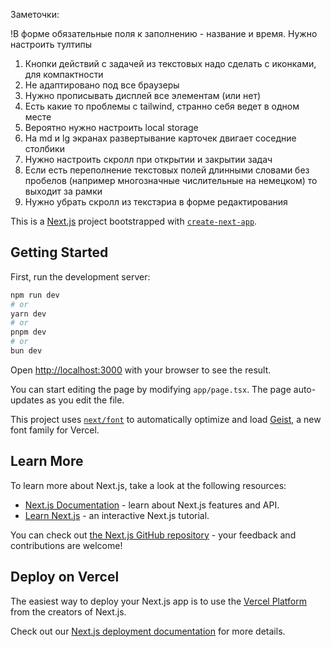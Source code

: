 Заметочки:

!В форме обязательные поля к заполнению - название и время. Нужно настроить тултипы

1. Кнопки действий с задачей из текстовых надо сделать с иконками, для компактности
2. Не адаптировано под все браузеры
3. Нужно прописывать дисплей все элементам (или нет)
4. Есть какие то проблемы с tailwind, странно себя ведет в одном месте
5. Вероятно нужно настроить local storage
6. На md и lg экранах развертывание карточек двигает соседние столбики
7. Нужно настроить скролл при открытии и закрытии задач
8. Если есть переполнение текстовых полей длинными словами без пробелов (например многозначные числительные на немецком) то выходит за рамки
9. Нужно убрать скролл из текстэриа в форме редактирования

This is a [Next.js](https://nextjs.org) project bootstrapped with [`create-next-app`](https://nextjs.org/docs/app/api-reference/cli/create-next-app).

## Getting Started

First, run the development server:

```bash
npm run dev
# or
yarn dev
# or
pnpm dev
# or
bun dev
```

Open [http://localhost:3000](http://localhost:3000) with your browser to see the result.

You can start editing the page by modifying `app/page.tsx`. The page auto-updates as you edit the file.

This project uses [`next/font`](https://nextjs.org/docs/app/building-your-application/optimizing/fonts) to automatically optimize and load [Geist](https://vercel.com/font), a new font family for Vercel.

## Learn More

To learn more about Next.js, take a look at the following resources:

- [Next.js Documentation](https://nextjs.org/docs) - learn about Next.js features and API.
- [Learn Next.js](https://nextjs.org/learn) - an interactive Next.js tutorial.

You can check out [the Next.js GitHub repository](https://github.com/vercel/next.js) - your feedback and contributions are welcome!

## Deploy on Vercel

The easiest way to deploy your Next.js app is to use the [Vercel Platform](https://vercel.com/new?utm_medium=default-template&filter=next.js&utm_source=create-next-app&utm_campaign=create-next-app-readme) from the creators of Next.js.

Check out our [Next.js deployment documentation](https://nextjs.org/docs/app/building-your-application/deploying) for more details.
